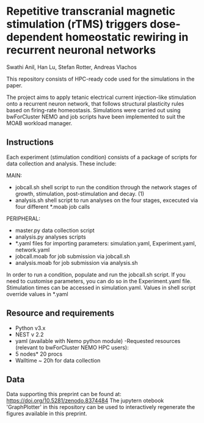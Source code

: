 # Repetitive transcranial magnetic stimulation (rTMS) triggers dose-dependent homeostatic rewiring in recurrent neuronal networks
Swathi Anil, Han Lu, Stefan Rotter, Andreas Vlachos

This repository consists of HPC-ready code used for the simulations in the paper.

The project aims to apply tetanic electrical current injection-like stimulation onto a recurrent neuron network, that follows structural plasticity rules based on firing-rate homeostasis. 
Simulations were carried out using bwForCluster NEMO and job scripts have been implemented to suit the MOAB workload manager. 

## Instructions
Each experiment (stimulation condition) consists of a package of scripts for data collection and analysis. These include:

MAIN:
 - jobcall.sh shell script to run the condition through the network stages of growth, stimulation, post-stimulation and decay. (1)
 - analysis.sh shell script to run analyses on the four stages, excecuted via four different *.moab job calls 

PERIPHERAL: 
 - master.py data collection script 
 - analysis.py analyses scripts 
 - *.yaml files for importing parameters: simulation.yaml, Experiment.yaml, network.yaml
 - jobcall.moab for job submission via jobcall.sh
 - analysis.moab for job submission via analysis.sh 

 In order to run a condition, populate and run the jobcall.sh script.
 If you need to customise parameters, you can do so in the Experiment.yaml file. Stimulation times can be accessed in simulation.yaml.
 Values in shell script override values in *.yaml

 ## Resource and requirements
 - Python v3.x
 - NEST v 2.2
 - yaml (available with Nemo python module)
 -Requested resources (relevant to bwForCluster NEMO HPC users):
  - 5 nodes* 20 procs
  - Walltime ~ 20h for data collection
  
## Data
Data supporting this preprint can be found at: https://doi.org/10.5281/zenodo.8374484
The jupytern otebook 'GraphPlotter' in this repository can be used to interactively regenerate the figures available in this preprint.
